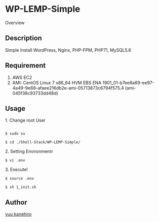 WP-LEMP-Simple
====

Overview

## Description

Simple Install WordPress, Nginx, PHP-FPM, PHP71, MySQL5.6


## Requirement

1. AWS EC2
2. AMI: CentOS Linux 7 x86_64 HVM EBS ENA 1901_01-b7ee8a69-ee97-4a49-9e68-afaee216db2e-ami-05713873c6794f575.4 (ami-045f38c93733dd48d)


## Usage

<p>1. Change root User</p>

```

$ sudo su

$ cd ./Shell-Stack/WP-LEMP-Simple/
```


<p>2. Setting Environmentr</p>

```
$ vi .env
```

<p>3. Execute!</p>

```
$ source .env

$ sh 1_init.sh
```


## Author

[yuu kanehiro](https://github.com/yuukanehiro)
